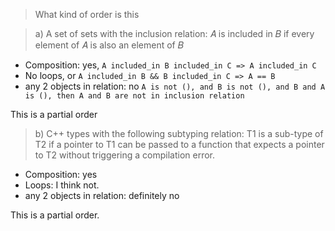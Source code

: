 > What kind of order is this

> a) A set of sets with the inclusion relation: 𝐴 is included in 𝐵 if every element of 𝐴 is also an element of 𝐵

- Composition: yes, `A included_in B included_in C => A included_in C` 
- No loops, or `A included_in B && B included_in C => A == B`
- any 2 objects in relation: no `A is not (), and B is not (), and B and A is (), then A and B are not in inclusion relation`

This is a partial order

> b) C++ types with the following subtyping relation: T1 is a sub-type of T2 if a pointer to T1 can be passed to a function that expects a pointer to T2 without triggering a compilation error.

- Composition: yes
- Loops: I think not. 
- any 2 objects in relation: definitely no

This is a partial order.
